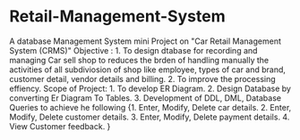 # Retail-Management-System
A database Management System mini Project on "Car Retail Management System (CRMS)"
Objective : 1. To design dtabase for recording and managing Car sell shop to reduces the brden of handling manually the activities of all subdiviosion of shop like employee, types of car and brand, customer detail, vendor details and billing. 2. To improve the processing effiency.
Scope of Project: 1. To develop ER Diagram. 2. Design Database by converting Er Diagram To Tables. 3. Development of DDL, DML, Database Queries to achieve he following {1. Enter, Modify, Delete car details. 2. Enter, Modify, Delete customer details. 3. Enter, Modify, Delete payment details. 4. View Customer feedback. }
